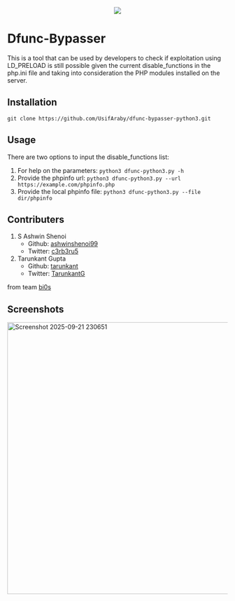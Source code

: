 <p align="center"><img src="images/banner.png" /></p>

# Dfunc-Bypasser
This is a tool that can be used by developers to check if exploitation using LD_PRELOAD is still possible given the current disable_functions in the php.ini file and taking into consideration the PHP modules installed on the server.

## Installation
`git clone https://github.com/UsifAraby/dfunc-bypasser-python3.git`

## Usage
There are two options to input the disable_functions list:
1. For help on the parameters:
`python3 dfunc-python3.py -h`
2. Provide the phpinfo url:
`python3 dfunc-python3.py --url https://example.com/phpinfo.php`
3. Provide the local phpinfo file:
`python3 dfunc-python3.py --file dir/phpinfo`

## Contributers
1. S Ashwin Shenoi
    * Github: [ashwinshenoi99](https://github.com/ashwinshenoi99)
    * Twitter: [c3rb3ru5](https://twitter.com/__c3rb3ru5__)
2. Tarunkant Gupta
    * Github: [tarunkant](https://github.com/tarunkant/)
    * Twitter: [TarunkantG](https://twitter.com/TarunkantG)

from team [bi0s](https://bi0s.in)

## Screenshots

<img width="1101" height="621" alt="Screenshot 2025-09-21 230651" src="https://github.com/user-attachments/assets/9db3e5d5-10d7-4163-b28a-85d9bd51f273" />

